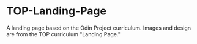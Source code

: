 # TOP-Landing-Page
A landing page based on the Odin Project curriculum. Images and design are from the TOP curriculum "Landing Page."
